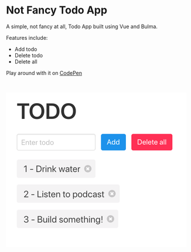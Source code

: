 # Not Fancy Todo App

A simple, not fancy at all, Todo App built using Vue and Bulma.

Features include:
- Add todo
- Delete todo
- Delete all

Play around with it on [CodePen](https://codepen.io/samanthaming/pen/pKeLzQ)

<br>

![App](images/not-fancy-todo-app.png)
